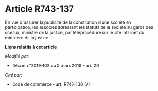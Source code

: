 # Article R743-137

En vue d'assurer la publicité de la constitution d'une société en participation, les associés adressent les statuts de la
société au garde des sceaux, ministre de la justice, par téléprocédure sur le site internet du ministère de la justice.

**Liens relatifs à cet article**

_Modifié par_:

  - Décret n°2019-162 du 5 mars 2019 - art. 20

_Cité par_:

  - Code de commerce - art. R743-138 (V)
